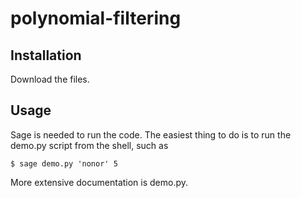 # polynomial-filtering

## Installation

Download the files. 

## Usage

Sage is needed to run the code. The easiest thing to do is to run the demo.py script from the shell, such as

```
$ sage demo.py 'nonor' 5
```

More extensive documentation is demo.py.

